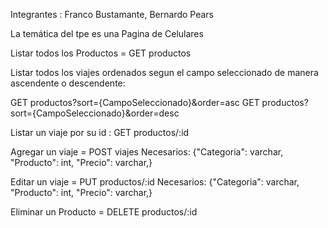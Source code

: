Integrantes : Franco Bustamante, Bernardo Pears

La temática del tpe es una Pagina de Celulares

Listar todos los Productos  = GET productos

Listar todos los viajes ordenados segun el campo seleccionado de manera ascendente o descendente:

GET productos?sort={CampoSeleccionado}&order=asc GET productos?sort={CampoSeleccionado}&order=desc

Listar un viaje por su id : GET productos/:id

Agregar un viaje = POST viajes
Necesarios: {"Categoria": varchar, "Producto": int, "Precio": varchar,}

Editar un viaje = PUT productos/:id
Necesarios: {"Categoria": varchar, "Producto": int, "Precio": varchar,}

Eliminar un Producto = DELETE productos/:id

